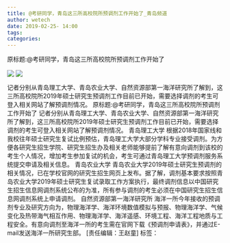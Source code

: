 ```yaml
---
title: @考研同学，青岛这三所高校院所预调剂工作开始了_青岛频道
author: wetech
date: 2019-02-25- 14:00
tags: 
categories: 
---
```

原标题:@考研同学，青岛这三所高校院所预调剂工作开始了
<!-- more -->
                
<img align="center" border="0" src="http://p3.ifengimg.com/a/2019_09/1572d93f851f5f2_size910_w1920_h1281.jpg" />
                
<img align="center" border="0" src="http://p2.ifengimg.com/a/2016/0810/204c433878d5cf9size1_w16_h16.png" />
            
记者分别从青岛理工大学、青岛农业大学、自然资源部第一海洋研究所了解到，这三所高校院所2019年硕士研究生预调剂工作目前已开始，需要选择调剂的考生可登入相关网站了解预调剂情况。
原标题:@考研同学，青岛这三所高校院所预调剂工作开始了
记者分别从青岛理工大学、青岛农业大学、自然资源部第一海洋研究所了解到，这三所高校院所2019年硕士研究生预调剂工作目前已开始，需要选择调剂的考生可登入相关网站了解预调剂情况。
青岛理工大学
根据2018年国家线和我校往年硕士研究生复试比例预估，青岛理工大学大部分学科专业接受调剂。为方便各研究生招生学院、研究生招生办及相关老师能够提前了解有意向调剂到该校的考生个人情况，增加考生参加复试的机会，考生可通过青岛理工大学预调剂服务系统提交申请及相关信息。
青岛农业大学
青岛农业大学2019年硕士研究生预调剂的相关情况，已在学校官网的研究生招生网页上发布。据了解，调剂基本要求按照青岛农业大学2019年硕士研究生复试录取工作方案执行，最终调剂信息以中国研究生招生信息网调剂系统公布的为准，所有参与调剂的考生必须在中国研究生招生信息网调剂系统上申请调剂。
自然资源部第一海洋研究所
海洋一所今年接收的预调剂专业及研究方向为，物理海洋学、海洋环境数值模拟与预报、物理海洋学、气候变化及热带海气相互作用、物理海洋学、海洋遥感、环境工程、海洋工程地质与工程安全。有意向调剂至海洋一所的考生需在官网下载《预调剂申请表》，并通过E-mail发送海洋一所研究生部。
[责任编辑：王赵童]
标签：
 
 
             

